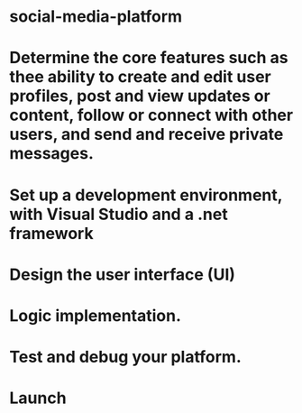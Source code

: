 # social-media-platform
# Determine the core features such as thee ability to create and edit user profiles, post and view updates or content, follow or connect with other users, and send and receive private messages.
# Set up a development environment, with Visual Studio and a .net framework
# Design the user interface (UI)
# Logic implementation.
# Test and debug your platform. 
# Launch
